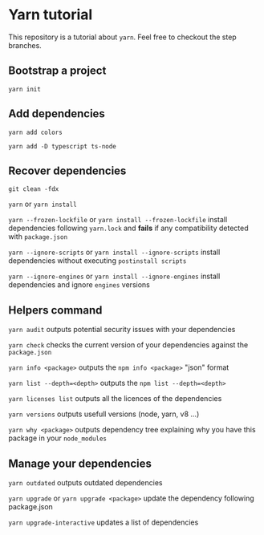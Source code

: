 # Yarn tutorial

This repository is a tutorial about `yarn`. Feel free to checkout the step branches.

## Bootstrap a project

`yarn init`

## Add dependencies

`yarn add colors`

`yarn add -D typescript ts-node`

## Recover dependencies

`git clean -fdx`

`yarn` or `yarn install`

`yarn --frozen-lockfile` or `yarn install --frozen-lockfile` install dependencies following `yarn.lock` and **fails** if any compatibility detected with `package.json`

`yarn --ignore-scripts` or `yarn install --ignore-scripts` install dependencies without executing `postinstall scripts`

`yarn --ignore-engines` or `yarn install --ignore-engines` install dependencies and ignore `engines` versions

## Helpers command

`yarn audit` outputs potential security issues with your dependencies

`yarn check` checks the current version of your dependencies against the `package.json`

`yarn info <package>` outputs the `npm info <package>` "json" format

`yarn list --depth=<depth>` outputs the `npm list --depth=<depth>`

`yarn licenses list` outputs all the licences of the dependencies

`yarn versions` outputs usefull versions (node, yarn, v8 ...)

`yarn why <package>` outputs dependency tree explaining why you have this package in your `node_modules`

## Manage your dependencies

`yarn outdated` outputs outdated dependencies

`yarn upgrade` or `yarn upgrade <package>` update the dependency following package.json

`yarn upgrade-interactive` updates a list of dependencies
